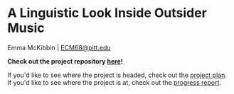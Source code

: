 # A Linguistic Look Inside Outsider Music
Emma McKibbin | ECM68@pitt.edu

**Check out the project repository [here](https://github.com/Data-Science-for-Linguists-2022/Outsider-Music-Linguistic-Analysis)!**

If you'd like to see where the project is headed, check out the [project plan](https://github.com/Data-Science-for-Linguists-2022/Outsider-Music-Linguistic-Analysis/blob/a98ea1330bc40dfa15581c55f29e8cda1a39df0d/project_plan.md).  If you'd like to see where the project is at, check out the [progress report](https://github.com/Data-Science-for-Linguists-2022/Outsider-Music-Linguistic-Analysis/blob/a98ea1330bc40dfa15581c55f29e8cda1a39df0d/progress_report.md).

